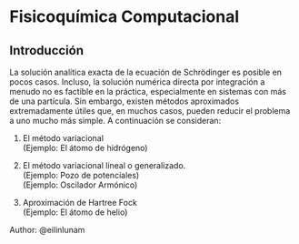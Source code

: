 # Fisicoquímica Computacional

## Introducción

La solución analítica exacta de la ecuación de Schrödinger es posible en pocos casos. Incluso, la solución numérica directa por integración a menudo no es factible en la práctica, especialmente en sistemas con más de una partícula. Sin embargo, existen métodos aproximados extremadamente útiles que, en muchos casos, pueden reducir el problema a uno mucho más simple. A continuación se consideran:

1. El método variacional  
  (Ejemplo: El átomo de hidrógeno)  

2. El método variacional lineal o generalizado.  
  (Ejemplo: Pozo de potenciales)  
  (Ejemplo: Oscilador Armónico)  

3. Aproximación de Hartree Fock  
  (Ejemplo: El átomo de helio)  

Author: @eilinlunam
